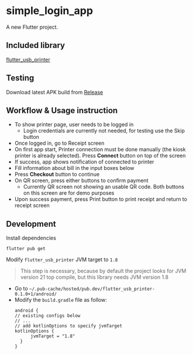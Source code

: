 # simple_login_app

A new Flutter project.

## Included library
[flutter_usb_printer](https://pub.dev/packages/flutter_usb_printer)

## Testing
Download latest APK build from [Release](https://github.com/itsmehoaq/flutter_login_app/releases/latest)

## Workflow & Usage instruction
- To show printer page, user needs to be logged in
  - Login credentials are currently not needed, for testing use the Skip button
- Once logged in, go to Receipt screen
- On first app start, Printer connection must be done manually (the kiosk printer is already selected). Press **Connect** button on top of the screen
- If success, app shows notification of connected to printer
- Fill information about bill in the input boxes below
- Press **Checkout** button to continue
- On QR screen, press either buttons to confirm payment
  - Currently QR screen not showing an usable QR code. Both buttons on this screen are for demo purposes
- Upon success payment, press Print button to print receipt and return to receipt screen

## Development

Install dependencies
```
flutter pub get
```

Modify `flutter_usb_printer` JVM target to `1.8`
> This step is necessary, because by default the project looks for JVM version 21 top compile, but this library needs JVM version 1.8
- Go to `~/.pub-cache/hosted/pub.dev/flutter_usb_printer-0.1.0+1/android/`
- Modify the `build.gradle` file as follow:
  ```
  android {
  // existing configs below
  // ...
  // add kotlinOptions to specify jvmTarget
  kotlinOptions {
        jvmTarget = "1.8"
    }
  }

